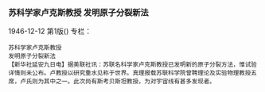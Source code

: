 ### 苏科学家卢克斯教授  发明原子分裂新法

1946-12-12
第1版()
专栏：

    苏科学家卢克斯教授
    发明原子分裂新法
    【新华社延安九日电】据美联社讯：苏联名科学家卢克斯教授已发明新的原子分裂方法，惟试验详情则未公布。卢教授以研究重水见称于世界。真理报载苏联科学院曾聘理论及实验物理教授五席，卢氏则为其中之一。此次尚有斯考贝斯坦教授，为对宇宙线有甚多发现者。
